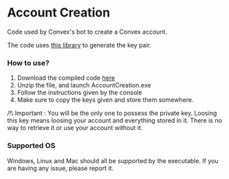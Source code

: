 # Account Creation
Code used by Convex's bot to create a Convex account.

The code uses [this library](https://github.com/CryptoManiac/Ed25519) to generate the key pair.

### How to use?

1. Download the compiled code [here](https://drive.google.com/file/d/1akmy0MTzFOoi6ycGKsleW_dS8DV3iEq8/view?usp=sharing)
2. Unzip the file, and launch AccountCreation.exe
3. Follow the instructions given by the console
4. Make sure to copy the keys given and store them somewhere.

/!\ Important : You will be the only one to possess the private key. Loosing this key means loosing your account and everything stored in it. There is no way to retrieve it or use your account without it.

### Supported OS

Windows, Linux and Mac should all be supported by the executable. If you are having any issue, please report it.
